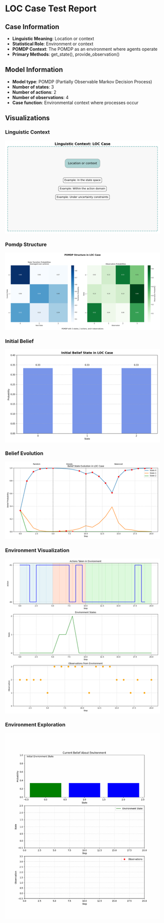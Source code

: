# LOC Case Test Report

## Case Information

- **Linguistic Meaning**: Location or context
- **Statistical Role**: Environment or context
- **POMDP Context**: The POMDP as an environment where agents operate
- **Primary Methods**: get_state(), provide_observation()

## Model Information

- **Model type**: POMDP (Partially Observable Markov Decision Process)
- **Number of states**: 3
- **Number of actions**: 2
- **Number of observations**: 4
- **Case function**: Environmental context where processes occur

## Visualizations

### Linguistic Context

![linguistic_context.png](linguistic_context.png)

### Pomdp Structure

![pomdp_structure.png](pomdp_structure.png)

### Initial Belief

![initial_belief.png](initial_belief.png)

### Belief Evolution

![belief_evolution.png](belief_evolution.png)

### Environment Visualization

![environment_visualization.png](environment_visualization.png)

### Environment Exploration

![environment_exploration.gif](environment_exploration.gif)

